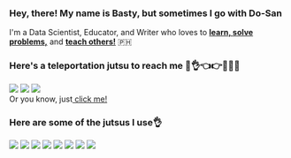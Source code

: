 <!--<h1> Hello there, I'm Basty! 👋 </h1>-->

<h3>Hey, there! My name is Basty, but sometimes I go with Do-San</h3>

<p>I'm a Data Scientist, Educator, and Writer who loves to <b><u>learn, solve problems,</b></u> and <b><u>teach others!</b></u> 🇵🇭 </p>

<h3>Here's a teleportation jutsu to reach me 🤚👌👈👉🤟👊👐 </h3>
<a href="https://www.instagram.com/mooskiiiie/"><img src="https://img.shields.io/badge/instagram-%23E4405F.svg?&style=for-the-badge&logo=instagram&logoColor=white"></a> <a href="https://www.linkedin.com/in/sebastianvergara03/"><img src="https://img.shields.io/badge/linkedin-%230077B5.svg?&style=for-the-badge&logo=linkedin&logoColor=white"></a> <a href="https://twitter.com/sebmvergara"><img src="https://img.shields.io/badge/twitter-%231DA1F2.svg?&style=for-the-badge&logo=twitter&logoColor=white"></a>
<br>
Or you know, just<a href='https://bit.ly/Sebastian_Vergara'> click me! </a>




<br>

### Here are some of the jutsus I use👌
<img src="https://img.shields.io/badge/python-%233776AB.svg?&style=flat-square&logo=python&logoColor=white"> <img src="https://img.shields.io/badge/html-%23239120.svg?&style=flat-square&logo=html5&logoColor=white"/> <img src="https://img.shields.io/badge/css-%23239120.svg?&style=flat-square&logo=css3&logoColor=white"/> <img src="https://img.shields.io/badge/mysql-%2300f.svg?&style=for-the-badge&logo=mysql&logoColor=white"/> <img src="https://img.shields.io/badge/Numpy-777BB4?style=for-the-badge&logo=numpy&logoColor=white"> <img src="	https://img.shields.io/badge/Pandas-2C2D72?style=for-the-badge&logo=pandas&logoColor=white"> <img src="https://img.shields.io/badge/scikit_learn-F7931E?style=for-the-badge&logo=scikit-learn&logoColor=white"> <img src="https://img.shields.io/badge/Streamlit-FF4B4B?style=for-the-badge&logo=Streamlit&logoColor=white">
